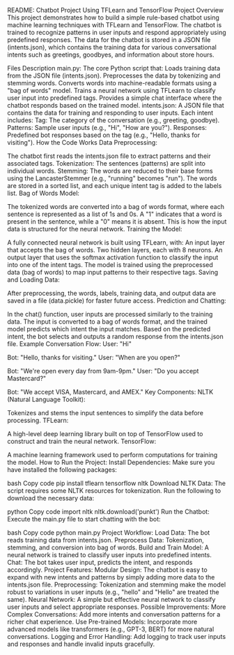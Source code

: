 
README: Chatbot Project Using TFLearn and TensorFlow
Project Overview
This project demonstrates how to build a simple rule-based chatbot using machine learning techniques with TFLearn and TensorFlow. The chatbot is trained to recognize patterns in user inputs and respond appropriately using predefined responses. The data for the chatbot is stored in a JSON file (intents.json), which contains the training data for various conversational intents such as greetings, goodbyes, and information about store hours.

Files Description
main.py: The core Python script that:
Loads training data from the JSON file (intents.json).
Preprocesses the data by tokenizing and stemming words.
Converts words into machine-readable formats using a "bag of words" model.
Trains a neural network using TFLearn to classify user input into predefined tags.
Provides a simple chat interface where the chatbot responds based on the trained model.
intents.json: A JSON file that contains the data for training and responding to user inputs. Each intent includes:
Tag: The category of the conversation (e.g., greeting, goodbye).
Patterns: Sample user inputs (e.g., "Hi", "How are you?").
Responses: Predefined bot responses based on the tag (e.g., "Hello, thanks for visiting").
How the Code Works
Data Preprocessing:

The chatbot first reads the intents.json file to extract patterns and their associated tags.
Tokenization: The sentences (patterns) are split into individual words.
Stemming: The words are reduced to their base forms using the LancasterStemmer (e.g., "running" becomes "run").
The words are stored in a sorted list, and each unique intent tag is added to the labels list.
Bag of Words Model:

The tokenized words are converted into a bag of words format, where each sentence is represented as a list of 1s and 0s. A "1" indicates that a word is present in the sentence, while a "0" means it is absent.
This is how the input data is structured for the neural network.
Training the Model:

A fully connected neural network is built using TFLearn, with:
An input layer that accepts the bag of words.
Two hidden layers, each with 8 neurons.
An output layer that uses the softmax activation function to classify the input into one of the intent tags.
The model is trained using the preprocessed data (bag of words) to map input patterns to their respective tags.
Saving and Loading Data:

After preprocessing, the words, labels, training data, and output data are saved in a file (data.pickle) for faster future access.
Prediction and Chatting:

In the chat() function, user inputs are processed similarly to the training data. The input is converted to a bag of words format, and the trained model predicts which intent the input matches.
Based on the predicted intent, the bot selects and outputs a random response from the intents.json file.
Example Conversation Flow:
User: "Hi"

Bot: "Hello, thanks for visiting."
User: "When are you open?"

Bot: "We're open every day from 9am-9pm."
User: "Do you accept Mastercard?"

Bot: "We accept VISA, Mastercard, and AMEX."
Key Components:
NLTK (Natural Language Toolkit):

Tokenizes and stems the input sentences to simplify the data before processing.
TFLearn:

A high-level deep learning library built on top of TensorFlow used to construct and train the neural network.
TensorFlow:

A machine learning framework used to perform computations for training the model.
How to Run the Project:
Install Dependencies: Make sure you have installed the following packages:

bash
Copy code
pip install tflearn tensorflow nltk
Download NLTK Data: The script requires some NLTK resources for tokenization. Run the following to download the necessary data:

python
Copy code
import nltk
nltk.download('punkt')
Run the Chatbot: Execute the main.py file to start chatting with the bot:

bash
Copy code
python main.py
Project Workflow:
Load Data: The bot reads training data from intents.json.
Preprocess Data: Tokenization, stemming, and conversion into bag of words.
Build and Train Model: A neural network is trained to classify user inputs into predefined intents.
Chat: The bot takes user input, predicts the intent, and responds accordingly.
Project Features:
Modular Design: The chatbot is easy to expand with new intents and patterns by simply adding more data to the intents.json file.
Preprocessing: Tokenization and stemming make the model robust to variations in user inputs (e.g., "hello" and "Hello" are treated the same).
Neural Network: A simple but effective neural network to classify user inputs and select appropriate responses.
Possible Improvements:
More Complex Conversations: Add more intents and conversation patterns for a richer chat experience.
Use Pre-trained Models: Incorporate more advanced models like transformers (e.g., GPT-3, BERT) for more natural conversations.
Logging and Error Handling: Add logging to track user inputs and responses and handle invalid inputs gracefully.
